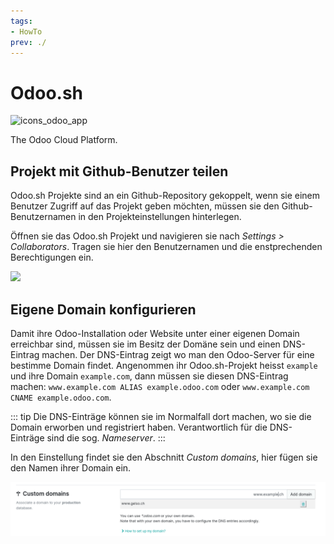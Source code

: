 ```yaml
---
tags:
- HowTo
prev: ./
---
```

# Odoo.sh
![icons_odoo_app](assets/icons_odoo_app.png)  

The Odoo Cloud Platform.

## Projekt mit Github-Benutzer teilen

Odoo.sh Projekte sind an ein Github-Repository gekoppelt, wenn sie einem Benutzer Zugriff auf das Projekt geben möchten, müssen sie den Github-Benutzernamen in den Projekteinstellungen hinterlegen.

Öffnen sie das Odoo.sh Projekt und navigieren sie nach *Settings > Collaborators*. Tragen sie hier den Benutzernamen und die enstprechenden Berechtigungen ein.

![](assets/Odoo.sh%20Benutzer%20hinzuf%C3%BCgen.png)

## Eigene Domain konfigurieren

Damit ihre Odoo-Installation oder Website unter einer eigenen Domain erreichbar sind, müssen sie im Besitz der Domäne sein und einen DNS-Eintrag machen. Der DNS-Eintrag zeigt wo man den Odoo-Server für eine bestimme Domain findet. Angenommen ihr Odoo.sh-Projekt heisst `example` und ihre Domain `example.com`, dann müssen sie diesen DNS-Eintrag machen: `www.example.com ALIAS example.odoo.com` oder `www.example.com CNAME example.odoo.com`.

::: tip
Die DNS-Einträge können sie im Normalfall dort machen, wo sie die Domain erworben und registriert haben. Verantwortlich für die DNS-Einträge sind die sog. *Nameserver*.
:::

In den Einstellung findet sie den Abschnitt *Custom domains*, hier fügen sie den Namen ihrer Domain ein.

![](assets/Odoo.sh%20Custom%20domains.png)